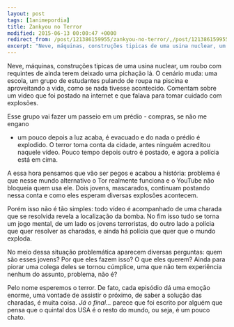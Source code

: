 ```yaml
---
layout: post
tags: [1animepordia]
title: Zankyou no Terror
modified: 2015-06-13 00:00:47 +0000
redirect_from: /post/121386159955/zankyou-no-terror/,/post/121386159955/
excerpt: "Neve, máquinas, construções tipicas de uma usina nuclear, um roubo com requintes de ainda terem deixado uma pichação lá. O cenário muda: uma escola, um grupo de estudantes pulando de roupa na piscina e aproveitando a vida, como se nada tivesse acontecido. Comentam sobre um video que foi postado na internet e que falava para tomar cuidado com explosões.<br>"
---
```


Neve, máquinas, construções tipicas de uma usina nuclear, um roubo com
requintes de ainda terem deixado uma pichação lá. O cenário muda: uma
escola, um grupo de estudantes pulando de roupa na piscina e
aproveitando a vida, como se nada tivesse acontecido. Comentam sobre um
video que foi postado na internet e que falava para tomar cuidado com
explosões.

Esse grupo vai fazer um passeio em um prédio - compras, se não me engano
- um pouco depois a luz acaba, é evacuado e do nada o prédio é
explodido. O terror toma conta da cidade, antes ninguém acreditou
naquele vídeo. Pouco tempo depois outro é postado, e agora a polícia
está em cima.

A essa hora pensamos que vão ser pegos e acabou a história: problema é
que nesse mundo alternativo o Tor realmente funciona e o YouTube não
bloqueia quem usa ele. Dois jovens, mascarados, continuam postando nessa
conta e como eles esperam diversas explosões acontecem.

Porém isso não é tão simples: todo vídeo é acompanhado de uma charada
que se resolvida revela a localização da bomba. No fim isso tudo se
torna um jogo mental, de um lado os jovens terroristas, do outro lado a
polícia que quer resolver as charadas, e ainda há polícia que quer que o
mundo exploda.

No meio dessa situação problemática aparecem diversas perguntas: quem
são esses jovens? Por que eles fazem isso? O que eles querem? Ainda para
piorar uma colega deles se tornou cúmplice, uma que não tem experiência
nenhum do assunto, problema, não é?

Pelo nome esperemos o terror. De fato, cada episódio dá uma emoção
enorme, uma vontade de assistir o próximo, de saber a solução das
charadas, é muita coisa. *Já o final…* parece que foi escrito por alguém
que pensa que o quintal dos USA é o resto do mundo, ou seja, é um pouco
chato.


